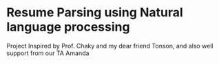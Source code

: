 # Resume Parsing using Natural language processing
Project Inspired by Prof. Chaky and my dear friend Tonson, and also well support from our TA Amanda




